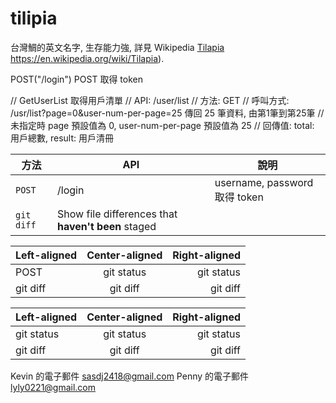 
# tilipia
台灣鯛的英文名字, 生存能力強, 詳見 Wikipedia [Tilapia]() https://en.wikipedia.org/wiki/Tilapia).


POST("/login")
POST 取得 token

// GetUserList 取得用戶清單
// API: /user/list
// 方法: GET
// 呼叫方式: /usr/list?page=0&user-num-per-page=25 傳回 25 筆資料, 由第1筆到第25筆
// 未指定時 page 預設值為 0, user-num-per-page 預設值為 25
// 回傳值: total: 用戶總數, result: 用戶清冊

| 方法 | API | 說明 |
| --- | --- | --- |
| `POST` | /login | username, password 取得 token |
| `git diff` | Show file differences that **haven't been** staged |

| Left-aligned | Center-aligned | Right-aligned |
| :---         |     :---:      |          ---: |
| POST   | git status     | git status    |
| git diff     | git diff       | git diff      |


| Left-aligned | Center-aligned | Right-aligned |
| :---         |     :---:      |          ---: |
| git status   | git status     | git status    |
| git diff     | git diff       | git diff      |

Kevin 的電子郵件 sasdj2418@gmail.com
Penny 的電子郵件 lyly0221@gmail.com


